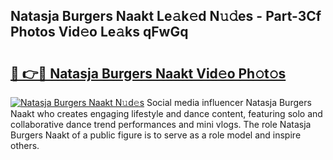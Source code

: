 ## Natasja Burgers Naakt Le𝚊k𝚎d N𝚞𝚍es - Part-3Cf Photos Vid𝚎o Le𝚊ks qFwGq

# <h2><a href="http://fb6yw5.evod.top/?m=Natasja+Burgers+Naakt">🔗 👉🔴 Natasja Burgers Naakt Vid𝚎o Ph𝚘t𝚘s</a></h2>

[![Natasja Burgers Naakt N𝚞d𝚎s](https://i.imgur.com/8V9OHl7.gif)](http://fb6yw5.evod.top/?m=Natasja+Burgers+Naakt)
Social media influencer Natasja Burgers Naakt who creates engaging lifestyle and dance content, featuring solo and collaborative dance trend performances and mini vlogs. The role Natasja Burgers Naakt of a public figure is to serve as a role model and inspire others. 
